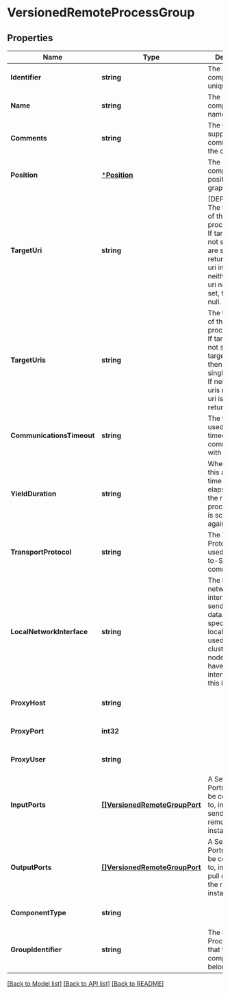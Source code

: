 # VersionedRemoteProcessGroup

## Properties
Name | Type | Description | Notes
------------ | ------------- | ------------- | -------------
**Identifier** | **string** | The component&#39;s unique identifier | [optional] [default to null]
**Name** | **string** | The component&#39;s name | [optional] [default to null]
**Comments** | **string** | The user-supplied comments for the component | [optional] [default to null]
**Position** | [***Position**](Position.md) | The component&#39;s position on the graph | [optional] [default to null]
**TargetUri** | **string** | [DEPRECATED] The target URI of the remote process group. If target uri is not set, but uris are set, then returns the first uri in the uris. If neither target uri nor uris are set, then returns null. | [optional] [default to null]
**TargetUris** | **string** | The target URIs of the remote process group. If target uris is not set but target uri is set, then returns the single target uri. If neither target uris nor target uri is set, then returns null. | [optional] [default to null]
**CommunicationsTimeout** | **string** | The time period used for the timeout when communicating with the target. | [optional] [default to null]
**YieldDuration** | **string** | When yielding, this amount of time must elapse before the remote process group is scheduled again. | [optional] [default to null]
**TransportProtocol** | **string** | The Transport Protocol that is used for Site-to-Site communications | [optional] [default to null]
**LocalNetworkInterface** | **string** | The local network interface to send/receive data. If not specified, any local address is used. If clustered, all nodes must have an interface with this identifier. | [optional] [default to null]
**ProxyHost** | **string** |  | [optional] [default to null]
**ProxyPort** | **int32** |  | [optional] [default to null]
**ProxyUser** | **string** |  | [optional] [default to null]
**InputPorts** | [**[]VersionedRemoteGroupPort**](VersionedRemoteGroupPort.md) | A Set of Input Ports that can be connected to, in order to send data to the remote NiFi instance | [optional] [default to null]
**OutputPorts** | [**[]VersionedRemoteGroupPort**](VersionedRemoteGroupPort.md) | A Set of Output Ports that can be connected to, in order to pull data from the remote NiFi instance | [optional] [default to null]
**ComponentType** | **string** |  | [optional] [default to null]
**GroupIdentifier** | **string** | The ID of the Process Group that this component belongs to | [optional] [default to null]

[[Back to Model list]](../pkg/nifi/README.md#documentation-for-models) [[Back to API list]](../pkg/nifi/README.md#documentation-for-api-endpoints) [[Back to README]](../pkg/nifi/README.md)


